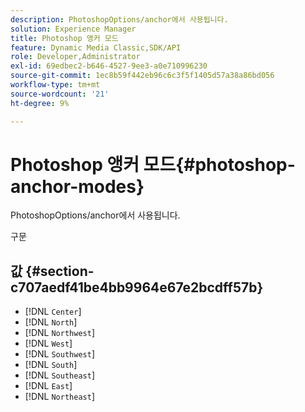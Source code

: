 ```yaml
---
description: PhotoshopOptions/anchor에서 사용됩니다.
solution: Experience Manager
title: Photoshop 앵커 모드
feature: Dynamic Media Classic,SDK/API
role: Developer,Administrator
exl-id: 69edbec2-b646-4527-9ee3-a0e710996230
source-git-commit: 1ec8b59f442eb96c6c3f5f1405d57a38a86bd056
workflow-type: tm+mt
source-wordcount: '21'
ht-degree: 9%

---
```


# Photoshop 앵커 모드{#photoshop-anchor-modes}

PhotoshopOptions/anchor에서 사용됩니다.

구문

## 값 {#section-c707aedf41be4bb9964e67e2bcdff57b}

* [!DNL `Center`]
* [!DNL `North`]
* [!DNL `Northwest`]
* [!DNL `West`]
* [!DNL `Southwest`]
* [!DNL `South`]
* [!DNL `Southeast`]
* [!DNL `East`]
* [!DNL `Northeast`]
